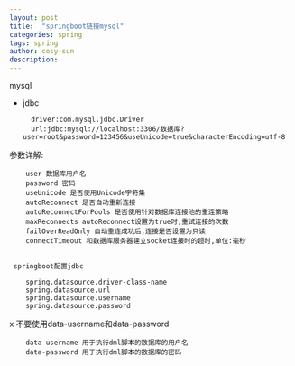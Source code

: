 ```yaml
---
layout: post
title:  "springboot链接mysql"
categories: spring
tags: spring
author: cosy-sun
description: 
---
```

mysql

- jdbc

        driver:com.mysql.jdbc.Driver
        url:jdbc:mysql://localhost:3306/数据库?user=root&password=123456&useUnicode=true&characterEncoding=utf-8
 参数详解:
 
        user 数据库用户名
        password 密码
        useUnicode 是否使用Unicode字符集
        autoReconnect 是否自动重新连接
        autoReconnectForPools 是否使用针对数据库连接池的重连策略
        maxReconnects autoReconnect设置为true时,重试连接的次数
        failOverReadOnly 自动重连成功后,连接是否设置为只读
        connectTimeout 和数据库服务器建立socket连接时的超时,单位:毫秒
        

     springboot配置jdbc
     
        spring.datasource.driver-class-name
        spring.datasource.url
        spring.datasource.username
        spring.datasource.password
     
x
    不要使用data-username和data-password
        
        data-username 用于执行dml脚本的数据库的用户名
        data-password 用于执行dml脚本的数据库的密码
        

